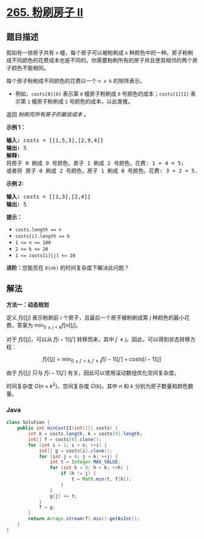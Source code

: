 # [265. 粉刷房子 II](https://leetcode.cn/problems/paint-house-ii)

## 题目描述

<p>假如有一排房子共有&nbsp;<code>n</code>&nbsp;幢，每个房子可以被粉刷成 <code>k</code>&nbsp;种颜色中的一种。房子粉刷成不同颜色的花费成本也是不同的。你需要粉刷所有的房子并且使其相邻的两个房子颜色不能相同。</p>

<p>每个房子粉刷成不同颜色的花费以一个 <code>n x k</code> 的矩阵表示。</p>

<ul>
	<li>例如，<code>costs[0][0]</code> 表示第 <code>0</code>&nbsp;幢房子粉刷成 <code>0</code> 号颜色的成本；<code>costs[1][2]</code>&nbsp;表示第 <code>1</code> 幢房子粉刷成 <code>2</code> 号颜色的成本，以此类推。</li>
</ul>

<p>返回 <em>粉刷完所有房子的最低成本</em>&nbsp;。</p>

<p><strong>示例 1：</strong></p>

<pre>
<strong>输入: </strong>costs = [[1,5,3],[2,9,4]]
<strong>输出: </strong>5
<strong>解释: 
</strong>将房子 0 刷成 0 号颜色，房子 1 刷成 2 号颜色。花费: 1 + 4 = 5; 
或者将 房子 0 刷成 2 号颜色，房子 1 刷成 0 号颜色。花费: 3 + 2 = 5. </pre>

<p><strong>示例&nbsp;<strong>2:</strong></strong></p>

<pre>
<strong>输入:</strong> costs = [[1,3],[2,4]]
<strong>输出:</strong> 5
</pre>

<p><strong>提示：</strong></p>

<ul>
	<li><code>costs.length == n</code></li>
	<li><code>costs[i].length == k</code></li>
	<li><code>1 &lt;= n &lt;= 100</code></li>
	<li><code>2 &lt;= k &lt;= 20</code></li>
	<li><code>1 &lt;= costs[i][j] &lt;= 20</code></li>
</ul>

<p><strong>进阶：</strong>您能否在&nbsp;<code>O(nk)</code> 的时间复杂度下解决此问题？</p>

## 解法

**方法一：动态规划**

定义 $f[i][j]$ 表示粉刷前 $i$ 个房子，且最后一个房子被粉刷成第 $j$ 种颜色的最小花费。答案为 $\min_{0 \leq j < k} f[n][j]$。

对于 $f[i][j]$，可以从 $f[i - 1][j']$ 转移而来，其中 $j' \neq j$。因此，可以得到状态转移方程：

$$
f[i][j] = \min_{0 \leq j' < k, j' \neq j} f[i - 1][j'] + costs[i - 1][j]
$$

由于 $f[i][j]$ 只与 $f[i - 1][j']$ 有关，因此可以使用滚动数组优化空间复杂度。

时间复杂度 $O(n \times k^2)$，空间复杂度 $O(k)$。其中 $n$ 和 $k$ 分别为房子数量和颜色数量。

### **Java**

```java
class Solution {
    public int minCostII(int[][] costs) {
        int n = costs.length, k = costs[0].length;
        int[] f = costs[0].clone();
        for (int i = 1; i < n; ++i) {
            int[] g = costs[i].clone();
            for (int j = 0; j < k; ++j) {
                int t = Integer.MAX_VALUE;
                for (int h = 0; h < k; ++h) {
                    if (h != j) {
                        t = Math.min(t, f[h]);
                    }
                }
                g[j] += t;
            }
            f = g;
        }
        return Arrays.stream(f).min().getAsInt();
    }
}
```
